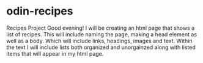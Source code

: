 # odin-recipes
Recipes Project
Good evening! I will be creating an html page that shows a list of recipes. This will include naming the page, making a head element as well as a body. Which will include links, headings, images and text. Within the text I will include lists both organized and unorgainzed along with listed items that will appear in my html page. 